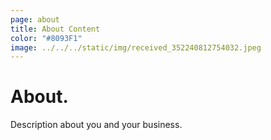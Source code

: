 ```yaml
---
page: about
title: About Content
color: "#8093F1"
image: ../../../static/img/received_352240812754032.jpeg
---
```

# About.

Description about  you and your business.